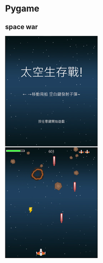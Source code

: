 Pygame
===
space war
---

![start](https://github.com/rex0988476/Python/blob/main/space%20war/README/start.png)
![game](https://github.com/rex0988476/Python/blob/main/space%20war/README/game.png)
